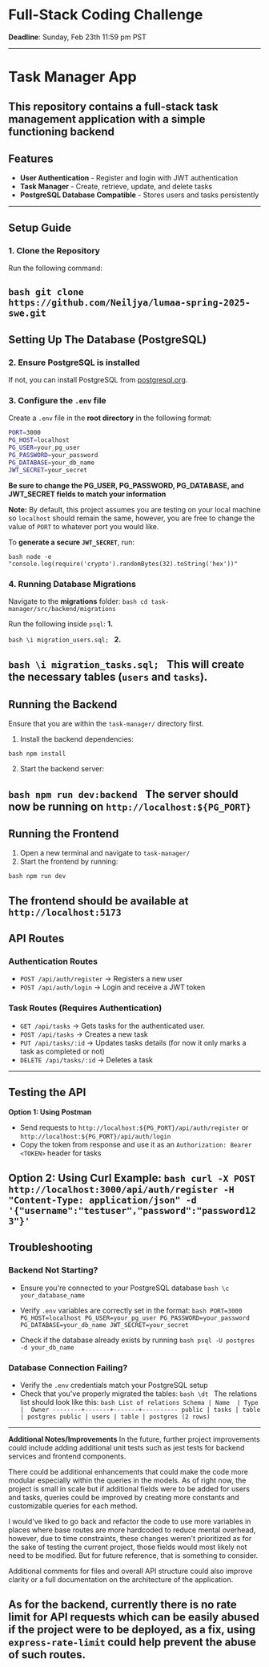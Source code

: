 # Full-Stack Coding Challenge

**Deadline**: Sunday, Feb 23th 11:59 pm PST

---

# Task Manager App

This repository contains a full-stack task management application with a simple functioning backend
---

## Features
- **User Authentication** - Register and login with JWT authentication
- **Task Manager** - Create, retrieve, update, and delete tasks
- **PostgreSQL Database Compatible** - Stores users and tasks persistently

---
## Setup Guide

### 1. Clone the Repository
Run the following command:

``bash
git clone https://github.com/Neiljya/lumaa-spring-2025-swe.git
``
---
## Setting Up The Database (PostgreSQL)

### 2. Ensure PostgreSQL is installed
If not, you can install PostgreSQL from [postgresql.org](https://www.postgresql.org/download/).

### 3. Configure the `.env` file
Create a `.env` file in the **root directory** in the following format:

```bash
PORT=3000
PG_HOST=localhost
PG_USER=your_pg_user
PG_PASSWORD=your_password
PG_DATABASE=your_db_name
JWT_SECRET=your_secret
```
**Be sure to change the PG_USER, PG_PASSWORD, PG_DATABASE, and JWT_SECRET fields to match your information**

**Note:** By default, this project assumes you are testing on your local machine so `localhost` should remain the same, however, you are free to change the value of `PORT` to whatever port you would like.

To **generate a secure `JWT_SECRET`**, run:

``bash
node -e "console.log(require('crypto').randomBytes(32).toString('hex'))"
``
### 4. Running Database Migrations
Navigate to the **migrations** folder: 
``bash
cd task-manager/src/backend/migrations
``

Run the following inside `psql`:
**1.**

``bash
\i migration_users.sql;
``
**2.**

``bash
\i migration_tasks.sql;
``
This will create the necessary tables (`users` and `tasks`).
---
## Running the Backend

Ensure that you are within the `task-manager/` directory first.

1. Install the backend dependencies:

``bash
npm install
``

2. Start the backend server:

``bash
npm run dev:backend
``
The server should now be running on `http://localhost:${PG_PORT}`
---

## Running the Frontend
1. Open a new terminal and navigate to `task-manager/`
2. Start the frontend by running:

``bash
npm run dev
``

The frontend should be available at `http://localhost:5173`
---
## API Routes
### **Authentication Routes**
- `POST /api/auth/register` -> Registers a new user
- `POST /api/auth/login` -> Login and receive a JWT token

### **Task Routes** (Requires Authentication)
- `GET /api/tasks` -> Gets tasks for the authenticated user.
- `POST /api/tasks` -> Creates a new task
- `PUT /api/tasks/:id` -> Updates tasks details (for now it only marks a task as completed or not)
- `DELETE /api/tasks/:id` -> Deletes a task

---
## Testing the API
**Option 1: Using Postman**
- Send requests to `http://localhost:${PG_PORT}/api/auth/register` or `http://localhost:${PG_PORT}/api/auth/login`
- Copy the token from response and use it as an `Authorization: Bearer <TOKEN>` header for tasks

**Option 2: Using Curl**
Example:
``bash
curl -X POST http://localhost:3000/api/auth/register -H "Content-Type:
application/json" -d '{"username":"testuser","password":"password123"}'
``
---
## Troubleshooting
### Backend Not Starting?
- Ensure you're connected to your PostgreSQL database
``bash
\c your_database_name
``

- Verify `.env` variables are correctly set in the format:
``bash
PORT=3000
PG_HOST=localhost
PG_USER=your_pg_user
PG_PASSWORD=your_password
PG_DATABASE=your_db_name
JWT_SECRET=your_secret
``

- Check if the database already exists by running
``bash
psql -U postgres -d your_db_name
``

### Database Connection Failing?
- Verify the `.env` credentials match your PostgreSQL setup
- Check that you've properly migrated the tables:
``bash
\dt
``
The relations list should look like this:
``bash
         List of relations
 Schema | Name  | Type  |  Owner
--------+-------+-------+----------
 public | tasks | table | postgres
 public | users | table | postgres
(2 rows)
``
---
**Additional Notes/Improvements**
In the future, further project improvements could include adding 
additional unit tests such as jest tests for backend services and frontend components.

There could be additional enhancements that could make the code more modular especially within
the queries in the models. As of right now, the project is small in scale but if additional fields
were to be added for users and tasks, queries could be improved by creating more constants and 
customizable queries for each method.

I would've liked to go back and refactor the code to use more variables in places
where base routes are more hardcoded to reduce mental overhead, however, due to time constraints,
these changes weren't prioritized as for the sake of testing the current project, those fields would
most likely not need to be modified. But for future reference, that is something to consider.

Additional comments for files and overall API structure could also improve clarity or a full documentation on the architecture of the application.

As for the backend, currently there is no rate limit for API requests which can be easily abused
if the project were to be deployed, as a fix, using `express-rate-limit` could help prevent
the abuse of such routes.
---
